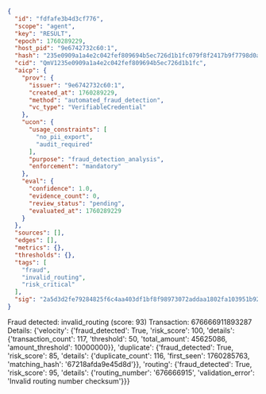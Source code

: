 ```json
{
  "id": "fdfafe3b4d3cf776",
  "scope": "agent",
  "key": "RESULT",
  "epoch": 1760289229,
  "host_pid": "9e6742732c60:1",
  "hash": "235e0909a1a4e2c042fef809694b5ec726d1b1fc079f8f2417b9f7798d0a4b27",
  "cid": "QmV1235e0909a1a4e2c042fef809694b5ec726d1b1fc",
  "aicp": {
    "prov": {
      "issuer": "9e6742732c60:1",
      "created_at": 1760289229,
      "method": "automated_fraud_detection",
      "vc_type": "VerifiableCredential"
    },
    "ucon": {
      "usage_constraints": [
        "no_pii_export",
        "audit_required"
      ],
      "purpose": "fraud_detection_analysis",
      "enforcement": "mandatory"
    },
    "eval": {
      "confidence": 1.0,
      "evidence_count": 0,
      "review_status": "pending",
      "evaluated_at": 1760289229
    }
  },
  "sources": [],
  "edges": [],
  "metrics": {},
  "thresholds": {},
  "tags": [
    "fraud",
    "invalid_routing",
    "risk_critical"
  ],
  "sig": "2a5d3d2fe79284825f6c4aa403df1bf8f98973072addaa1802fa103951b92536"
}
```

Fraud detected: invalid_routing (score: 93)
Transaction: 676666911893287
Details: {'velocity': {'fraud_detected': True, 'risk_score': 100, 'details': {'transaction_count': 117, 'threshold': 50, 'total_amount': 45625086, 'amount_threshold': 10000000}}, 'duplicate': {'fraud_detected': True, 'risk_score': 85, 'details': {'duplicate_count': 116, 'first_seen': 1760285763, 'matching_hash': '67218afda9e45d8d'}}, 'routing': {'fraud_detected': True, 'risk_score': 95, 'details': {'routing_number': '676666915', 'validation_error': 'Invalid routing number checksum'}}}